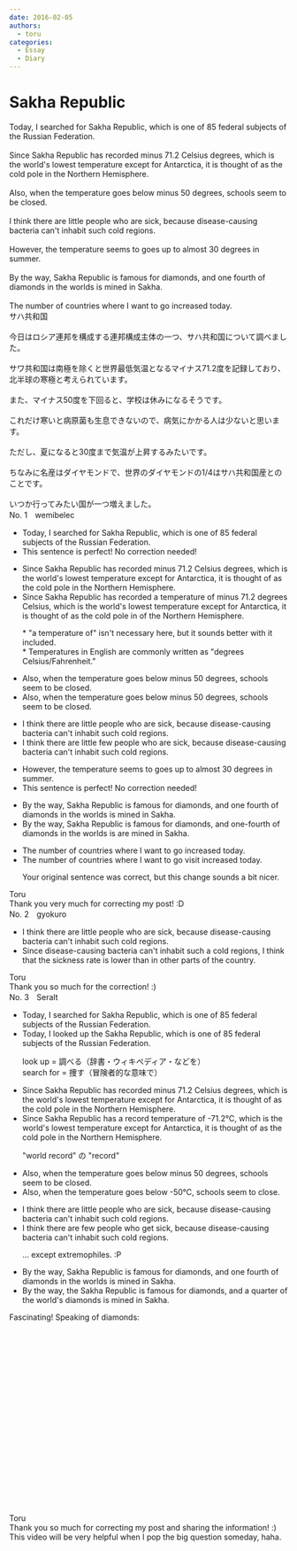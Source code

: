 ```yaml
---
date: 2016-02-05
authors:
  - toru
categories:
  - Essay
  - Diary
---
```


<h1 id="subject_show">Sakha Republic</h1>
<div class="date" hidden>Feb 5, 2016 10:35</div>
<div id="post"><div id="body_show_ori">
Today, I searched for Sakha Republic, which is one of 85 federal subjects of the Russian Federation.<br/><br/>Since Sakha Republic has recorded minus 71.2 Celsius degrees, which is the world's lowest temperature except for Antarctica, it is thought of as the cold pole in the Northern Hemisphere.<br/><br/>Also, when the temperature goes below minus 50 degrees, schools seem to be closed.<br/><br/>I think there are little people who are sick, because disease-causing bacteria can't inhabit such cold regions.<br/><br/>However, the temperature seems to goes up to almost 30 degrees in summer.<br/><br/>By the way, Sakha Republic is famous for diamonds, and one fourth of diamonds in the worlds is mined in Sakha.<br/><br/>The number of countries where I want to go increased today.
</div></div>

<!-- more -->

<div id="post_ja"><div id="body_show_mo">
サハ共和国<br/><br/>今日はロシア連邦を構成する連邦構成主体の一つ、サハ共和国について調べました。<br/><br/>サワ共和国は南極を除くと世界最低気温となるマイナス71.2度を記録しており、北半球の寒極と考えられています。<br/><br/>また、マイナス50度を下回ると、学校は休みになるそうです。<br/><br/>これだけ寒いと病原菌も生息できないので、病気にかかる人は少ないと思います。<br/><br/>ただし、夏になると30度まで気温が上昇するみたいです。<br/><br/>ちなみに名産はダイヤモンドで、世界のダイヤモンドの1/4はサハ共和国産とのことです。<br/><br/>いつか行ってみたい国が一つ増えました。
</div></div>
<div id="block"><div class="first_name"> No. 1　<span class="just_name">wemibelec</span></div><div id="block2">
<ul class="correction_field">
<li class="incorrect">Today, I searched for Sakha Republic, which is one of 85 federal subjects of the Russian Federation.</li>
<li class="corrected perfect">This sentence is perfect! No correction needed!</li>
</ul>
<ul class="correction_field">
<li class="incorrect">Since Sakha Republic has recorded minus 71.2 Celsius degrees, which is the world's lowest temperature except for Antarctica, it is thought of as the cold pole in the Northern Hemisphere.</li>
<li class="corrected correct">
Since Sakha Republic has recorded <span class="f_red">a temperature of </span>minus 71.2 <span class="f_red">degrees Celsius</span>, which is the world's lowest temperature except for Antarctica, it is thought of as the cold pole <span class="sline">in</span> <span class="f_red">of </span>the Northern Hemisphere.
<p class="correction_comment">* "a temperature of" isn't necessary here, but it sounds better with it included.<br/>* Temperatures in English are commonly written as "degrees Celsius/Fahrenheit."</p>
</li>
</ul>
<ul class="correction_field">
<li class="incorrect">Also, when the temperature goes below minus 50 degrees, schools seem to be closed.</li>
<li class="corrected correct">
Also, when the temperature goes below minus 50 degrees, schools seem to <span class="sline">be</span> closed.
</li>
</ul>
<ul class="correction_field">
<li class="incorrect">I think there are little people who are sick, because disease-causing bacteria can't inhabit such cold regions.</li>
<li class="corrected correct">
I think there are <span class="sline">little</span> <span class="f_red">few </span>people who are sick, because disease-causing bacteria can't inhabit such cold regions.
</li>
</ul>
<ul class="correction_field">
<li class="incorrect">However, the temperature seems to goes up to almost 30 degrees in summer.</li>
<li class="corrected perfect">This sentence is perfect! No correction needed!</li>
</ul>
<ul class="correction_field">
<li class="incorrect">By the way, Sakha Republic is famous for diamonds, and one fourth of diamonds in the worlds is mined in Sakha.</li>
<li class="corrected correct">
By the way, Sakha Republic is famous for diamonds, and one<span class="f_red">-</span>fourth of diamonds in the world<span class="sline">s</span> <span class="sline">is</span> <span class="f_red">are </span>mined in Sakha.
</li>
</ul>
<ul class="correction_field">
<li class="incorrect">The number of countries where I want to go increased today.</li>
<li class="corrected correct">
The number of countries <span class="sline">where</span> I want to <span class="sline">go</span> <span class="f_red">visit </span>increased today.
<p class="correction_comment">Your original sentence was correct, but this change sounds a bit nicer.</p>
</li>
</ul>
</div><div class="name"><span class="just_name">Toru</span><br>
Thank you very much for correcting my post! :D
</div>
</div>
<div id="block"><div class="first_name"> No. 2　<span class="just_name">gyokuro</span></div><div id="block2">
<ul class="correction_field">
<li class="incorrect">I think there are little people who are sick, because disease-causing bacteria can't inhabit such cold regions.</li>
<li class="corrected correct">
Since disease-causing bacteria can't inhabit such <span class="f_blue">a</span> cold region<span class="sline">s</span>, I think that the sickness rate is lower than in other parts of the country.
</li>
</ul>
</div><div class="name"><span class="just_name">Toru</span><br>
Thank you so much for the correction! :)
</div>
</div>
<div id="block"><div class="first_name"> No. 3　<span class="just_name">Seralt</span></div><div id="block2">
<ul class="correction_field">
<li class="incorrect">Today, I searched for Sakha Republic, which is one of 85 federal subjects of the Russian Federation.</li>
<li class="corrected correct">
Today, I <span class="f_red">looked up the </span>Sakha Republic, which is one of 85 federal subjects of the Russian Federation.
<p class="correction_comment">look up = 調べる（辞書・ウィキペディア・などを）<br/>search for = 捜す（冒険者的な意味で）</p>
</li>
</ul>
<ul class="correction_field">
<li class="incorrect">Since Sakha Republic has recorded minus 71.2 Celsius degrees, which is the world's lowest temperature except for Antarctica, it is thought of as the cold pole in the Northern Hemisphere.</li>
<li class="corrected correct">
Since Sakha Republic has <span class="f_red">a record temperature of</span> <span class="f_blue">-71.2℃</span>, which is the world's lowest temperature except for Antarctica, it is thought of as the cold pole in the Northern Hemisphere.
<p class="correction_comment">"world record" の "record"</p>
</li>
</ul>
<ul class="correction_field">
<li class="incorrect">Also, when the temperature goes below minus 50 degrees, schools seem to be closed.</li>
<li class="corrected correct">
Also, when the temperature goes below <span class="f_blue">-50℃</span>, schools seem <span class="f_red">to close</span>.
</li>
</ul>
<ul class="correction_field">
<li class="incorrect">I think there are little people who are sick, because disease-causing bacteria can't inhabit such cold regions.</li>
<li class="corrected correct">
I think there are <span class="f_red">few</span> people who <span class="f_blue">get </span>sick, because disease-causing bacteria can't inhabit such cold regions.
<p class="correction_comment">... except extremophiles. :P</p>
</li>
</ul>
<ul class="correction_field">
<li class="incorrect">By the way, Sakha Republic is famous for diamonds, and one fourth of diamonds in the worlds is mined in Sakha.</li>
<li class="corrected correct">
By the way, <span class="f_red">the </span>Sakha Republic is famous for diamonds, and <span class="f_red">a quarter </span>of <span class="f_blue">the world's diamonds</span> is mined in Sakha.
</li>
</ul>
<p class="comment_small">
 Fascinating! Speaking of diamonds:
 <br/>
 <br/>
 <object height="315" width="560">
  <param name="movie" value="https://www.youtube.com/v/N5kWu1ifBGU"/>
  <embed height="315" src="https://www.youtube.com/v/N5kWu1ifBGU" type="application/x-shockwave-flash" width="560"/>
 </object>
</p>

</div><div class="name"><span class="just_name">Toru</span><br>
Thank you so much for correcting my post and sharing the information! :)<br/>This video will be very helpful when I pop the big question someday, haha.
</div>
</div>
